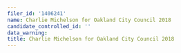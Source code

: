```yaml
---
filer_id: '1406241'
name: Charlie Michelson for Oakland City Council 2018
candidate_controlled_id: ''
data_warning:
title: Charlie Michelson for Oakland City Council 2018
---
```

